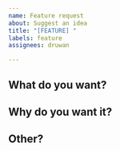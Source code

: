 ```yaml
---
name: Feature request
about: Suggest an idea
title: "[FEATURE] "
labels: feature
assignees: druwan

---
```


## What do you want?

## Why do you want it?

## Other?
